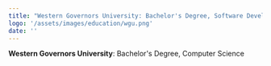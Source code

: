 ```yaml
---
title: "Western Governors University: Bachelor's Degree, Software Development"
logo: '/assets/images/education/wgu.png'
date: ''
---
```


**Western Governors University**: Bachelor's Degree, Computer Science
